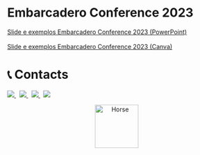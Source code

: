 # Embarcadero Conference 2023
<a href="https://github.com/Code4Delphi/EmbarcaderoConference2023/blob/master/Code4D-Wizard-e-OTA.ppsx" target="_blank">
Slide e exemplos Embarcadero Conference 2023 (PowerPoint)
</a>

<br/>
<br/>

<a href="https://www.canva.com/design/DAFs-QnEZkk/urup_Nt1NH1xWjcVjKUm5A/view?utm_content=DAFs-QnEZkk&utm_campaign=designshare&utm_medium=link&utm_source=publishsharelink" target="_blank">
Slide e exemplos Embarcadero Conference 2023 (Canva)
</a>

# 📞 Contacts

<p align="left">
  <a href="https://t.me/Code4Delphi" target="_blank">
    <img src="https://img.shields.io/badge/Telegram:-Join%20Channel-blue?logo=telegram">
  </a> 
  &nbsp;
  <a href="mailto:contato@code4delphi.com.br" target="_blank">
    <img src="https://img.shields.io/badge/E--mail-contato%40code4delphi.com.br-yellowgreen?logo=maildotru&logoColor=yellowgreen">
  </a>
   &nbsp;
  <a href="https://go.hotmart.com/U81331747Y?dp=1" target="_blank">
    <img src="https://img.shields.io/badge/Course:-Open%20Tools%20API-F00?logo=delphi">
  </a> 
   &nbsp;
  <a href="https://www.youtube.com/@code4delphi" target="_blank">
    <img src="https://img.shields.io/badge/YouTube:-Join%20Channel-red?logo=youtube&logoColor=red">
  </a> 
</p>

<p align="center">
  <a href="https://github.com/Code4Delphi/Code4D-Wizard/blob/master/Img/C4D-Logo.png">
    <img alt="Horse" height="100" src="https://github.com/Code4Delphi/Code4D-Wizard/blob/master/Img/c4d-logo-100x100.png">
  </a>  
</p>
